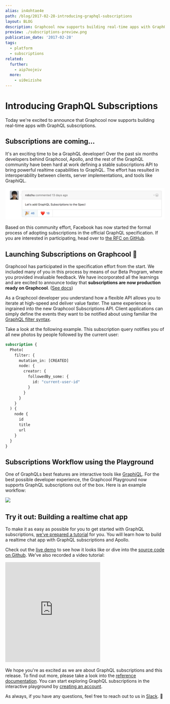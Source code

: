 ```yaml
---
alias: in4ohtae4e
path: /blog/2017-02-28-introducing-graphql-subscriptions
layout: BLOG
description: Graphcool now supports building real-time apps with GraphQL subscriptions.
preview: ./subscriptions-preview.png
publication_date: '2017-02-28'
tags:
  - platform
  - subscriptions
related:
  further:
    - aip7oojeiv
  more:
    - ui0eizishe
---
```


# Introducing GraphQL Subscriptions

Today we're excited to announce that Graphcool now supports building real-time apps with GraphQL subscriptions.

## Subscriptions are coming...

It's an exciting time to be a GraphQL developer! Over the past six months developers behind Graphcool, Apollo, and the rest of the GraphQL community have been hard at work defining a stable subscriptions API to bring powerful realtime capabilities to GraphQL. The effort has resulted in interoperability between clients, server implementations, and tools like GraphiQL.

![](./rfc.png?width=796)

Based on this community effort, Facebook has now started the formal process of adopting subscriptions in the official GraphQL specification. If you are interested in participating, head over to [the RFC on GitHub](https://github.com/facebook/graphql/pull/267).

## Launching Subscriptions on Graphcool 🎉

Graphcool has participated in the specification effort from the start. We included many of you in this process by means of our Beta Program, where you provided invaluable feedback. We have incorporated all the learnings and are excited to announce today that **subscriptions are now production ready on Graphcool**. ([See docs](!alias-aip7oojeiv))

As a Graphcool developer you understand how a flexible API allows you to iterate at high-speed and deliver value faster. The same experience is ingrained into the new Graphcool Subscriptions API. Client applications can simply define the events they want to be notified about using familiar the [GraphQL filter syntax](!alias-aing7uech3).

Take a look at the following example. This subscription query notifies you of all new photos by people followed by the current user:

```graphql
subscription {
  Photo(
    filter: {
      mutation_in: [CREATED]
      node: {
        creator: {
          followedBy_some: {
            id: "current-user-id"
          }
        }
      }
    }
  ) {
    node {
      id
      title
      url
    }
  }
}
```

## Subscriptions Workflow using the Playground

One of GraphQLs best features are interactive tools like [GraphiQL](https://github.com/graphql/graphiql). For the best possible developer experience, the Graphcool Playground now supports GraphQL subscriptions out of the box. Here is an example workflow:

![](http://graphcool-random.s3.amazonaws.com/images/subscriptions.gif)

## Try it out: Building a realtime chat app

To make it as easy as possible for you to get started with GraphQL subscriptions, [we've prepared a tutorial](https://www.graph.cool/docs/tutorials/worldchat-subscriptions-example-ui0eizishe) for you. You will learn how to build a realtime chat app with GraphQL subscriptions and Apollo.

Check out the [live demo](https://demo.graph.cool/worldchat/) to see how it looks like or dive into the [source code on Github](https://github.com/graphcool-examples/worldchat-subscriptions-example). We've also recorded a video tutorial:

<iframe height="315" src="https://www.youtube.com/embed/aSLF9f13o2c" frameborder="0" allowfullscreen></iframe>

We hope you're as excited as we are about GraphQL subscriptions and this release. To find out more, please take a look into the [reference documentation](!alias-aip7oojeiv). You can start exploring GraphQL subscriptions in the interactive playground by [creating an account](http://console.graph.cool/signup).

As always, if you have any questions, feel free to reach out to us in [Slack](https://slack.graph.cool). 🙌
